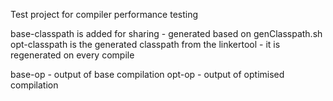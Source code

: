
Test project for compiler performance testing

base-classpath is added for sharing - generated based on genClasspath.sh
opt-classpath is the generated classpath from the linkertool - it is regenerated on every compile

base-op - output of base compilation
opt-op - output of optimised compilation


